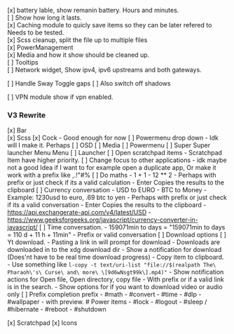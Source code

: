 [x] battery lable, show remanin battery. Hours and minutes.  
[ ] Show how long it lasts.  
[x] Caching module to quicly save items so they can be later refered to  
    Needs to be tested.  
[x] Scss cleanup, split the file up to multiple files  
[x] PowerManagement  
[x] Media and how it show should be cleaned up.  
[ ] Tooltips  
    [ ] Network widget, Show ipv4, ipv6 upstreams and both gateways.  

[ ] Handle Sway Toggle gaps
    [ ] Also switch off shadows

[ ] VPN module show if vpn enabled.

### V3 Rewrite
[x] Bar  
    [x] Scss
    [x] Cock 
        - Good enough for now
    [ ] Powermenu drop down
        - Idk will I make it. Perhaps
[ ] OSD
[ ] Media
[ ] Powermenu
[ ] Super Super launcher Menu Menu
    [ ] Launcher
    [ ] Open scratchpad items
        - Scratchpad Item have higher priority.
    [ ] Change focus to other applications
        - idk maybe not a good Idea if I want to for example open a duplicate app,
        Or make it work with a prefix like ,.!"#%
    [ ] Do maths
        - 1 + 1
        - 12 ** 2
        - Perhaps with prefix or just check if its a valid calculation
        - Enter Copies the results to the clipboard 
    [ ] Currency conversation
        - USD to EURO
        - BTC to Money
        - Example: 1230usd to euro, .69 btc to yen
        - Perhaps with prefix or just check if its a valid conversation
        - Enter Copies the results to the clipboard 
        - https://api.exchangerate-api.com/v4/latest/USD
        - https://www.geeksforgeeks.org/javascript/currency-converter-in-javascript/
    [ ] Time conversation. 
        - 159071min to days = "159071min to days = 110 d + 11 h + 11min"
        - Prefix or valid conversation
    [ ] Download options
        [ ] Yt download.
            - Pasting a link in will prompt for download
            - Downloads are downloaded in to the xdg download dir
            - Show a notification for download (Does'nt have to be real time download progress)
            - Copy item to clipboard.
            - Use something like ```l-copy -t text/uri-list "file://$(realpath The\ Pharaoh\'s\ Curse\ and\ more\ \[9d6wNsgt99k\].mp4)"```
            - Show notification actions for Open file, Open directory, copy file
            - With prefix or if a valid link is in the search.
            - Show options for if you want to download video or audio only
    [ ] Prefix completion prefix
        - #math
        - #convert
        - #time 
        - #dlp
        - #wallpaper 
            - with preview.
        # Power items
        - #lock
        - #logout
        - #sleep / #hibernate
        - #reboot
        - #shutdown


[x] Scratchpad
    [x] Icons

